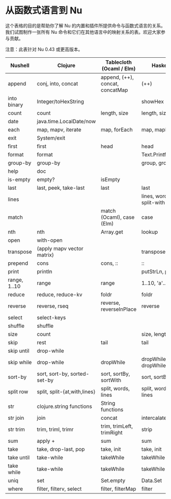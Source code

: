 # 从函数式语言到 Nu

这个表格的目的是帮助你了解 Nu 的内置和插件所提供命令与函数式语言的关系。我们试图制作一张所有 Nu 命令和它们在其他语言中的映射关系的表。欢迎大家参与贡献。

注意：此表针对 Nu 0.43 或更高版本。

| Nushell      | Clojure                      | Tablecloth (Ocaml / Elm)        | Haskell                  |
| ------------ | ---------------------------- | ------------------------------- | ------------------------ |
| append       | conj, into, concat           | append, (++), concat, concatMap | (++)                     |
| into binary  | Integer/toHexString          |                                 | showHex                  |
| count        | count                        | length, size                    | length, size             |
| date         | java.time.LocalDate/now      |                                 |                          |
| each         | map, mapv, iterate           | map, forEach                    | map, mapM                |
| exit         | System/exit                  |                                 |                          |
| first        | first                        | head                            | head                     |
| format       | format                       |                                 | Text.Printf.printf       |
| group-by     | group-by                     |                                 | group, groupBy           |
| help         | doc                          |                                 |                          |
| is-empty     | empty?                       | isEmpty                         |                          |
| last         | last, peek, take-last        | last                            | last                     |
| lines        |                              |                                 | lines, words, split-with |
| match        |                              | match (Ocaml), case (Elm)       | case                     |
| nth          | nth                          | Array.get                       | lookup                   |
| open         | with-open                    |                                 |                          |
| transpose    | (apply mapv vector matrix)   |                                 | transpose                |
| prepend      | cons                         | cons, ::                        | ::                       |
| print        | println                      |                                 | putStrLn, print          |
| range, 1..10 | range                        | range                           | 1..10, 'a'..'f'          |
| reduce       | reduce, reduce-kv            | foldr                           | foldr                    |
| reverse      | reverse, rseq                | reverse, reverseInPlace         | reverse                  |
| select       | select-keys                  |                                 |                          |
| shuffle      | shuffle                      |                                 |                          |
| size         | count                        |                                 | size, length             |
| skip         | rest                         | tail                            | tail                     |
| skip until   | drop-while                   |                                 |                          |
| skip while   | drop-while                   | dropWhile                       | dropWhile, dropWhileEnd  |
| sort-by      | sort, sort-by, sorted-set-by | sort, sortBy, sortWith          | sort, sortBy             |
| split row    | split, split-{at,with,lines} | split, words, lines             | split, words, lines      |
| str          | clojure.string functions     | String functions                |                          |
| str join     | join                         | concat                          | intercalate              |
| str trim     | trim, triml, trimr           | trim, trimLeft, trimRight       | strip                    |
| sum          | apply +                      | sum                             | sum                      |
| take         | take, drop-last, pop         | take, init                      | take, init               |
| take until   | take-while                   | takeWhile                       | takeWhile                |
| take while   | take-while                   | takeWhile                       | takeWhile                |
| uniq         | set                          | Set.empty                       | Data.Set                 |
| where        | filter, filterv, select      | filter, filterMap               | filter                   |
